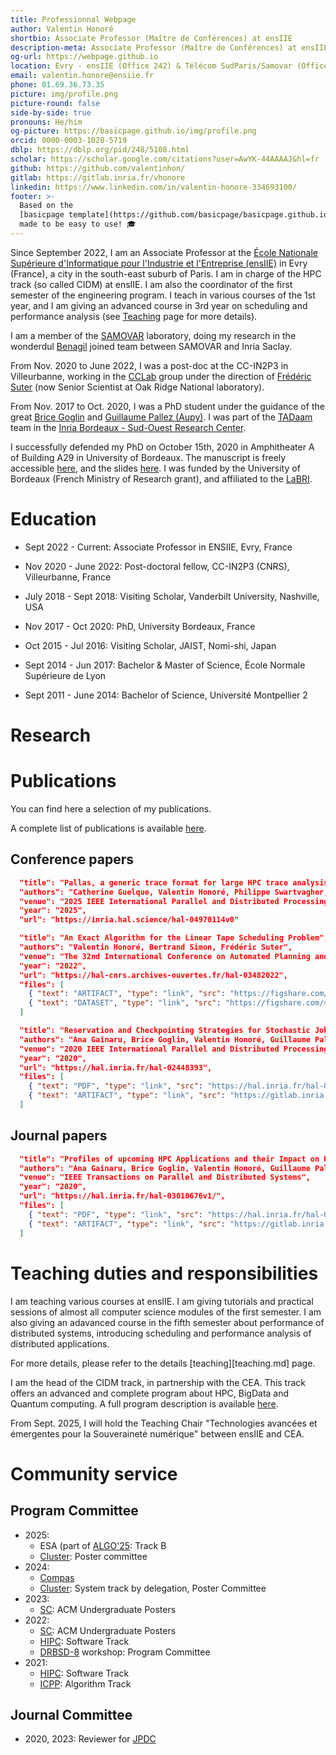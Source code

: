 ```yaml
---
title: Professionnal Webpage
author: Valentin Honoré
shortbio: Associate Professor (Maître de Conférences) at ensIIE
description-meta: Associate Professor (Maître de Conférences) at ensIIE
og-url: https://webpage.github.io
location: Evry - ensIIE (Office 242) & Télécom SudParis/Samovar (Office C404)
email: valentin.honore@ensiie.fr
phone: 01.69.36.73.35
picture: img/profile.png
picture-round: false
side-by-side: true
pronouns: He/him
og-picture: https://basicpage.github.io/img/profile.png
orcid: 0000-0003-1028-5719
dblp: https://dblp.org/pid/248/5108.html
scholar: https://scholar.google.com/citations?user=AwYK-44AAAAJ&hl=fr
github: https://github.com/valentinhon/
gitlab: https://gitlab.inria.fr/vhonore
linkedin: https://www.linkedin.com/in/valentin-honore-334693100/
footer: >-
  Based on the
  [basicpage template](https://github.com/basicpage/basicpage.github.io),
  made to be easy to use! 🎓
---
```


Since September 2022, I am an Associate Professor at the [École Nationale Supérieure d'Informatique pour l'Industrie et l'Entreprise (ensIIE)](https://www.ensiie.fr/) in Evry (France), a city in the south-east suburb of Paris. I am in charge of the HPC track (so called CIDM) at ensIIE. I am also the coordinator of the first semester of the engineering program.
I teach in various courses of the 1st year, and I am giving an advanced course in 3rd year on scheduling and performance analysis (see [Teaching](teaching.md) page for more details).

I am a member of the [SAMOVAR](https://samovar.telecom-sudparis.eu/?lang=fr) laboratory, doing my research in the wonderdul [Benagil](https://team.inria.fr/benagil/) joined team between SAMOVAR and Inria Saclay.

From Nov. 2020 to June 2022, I was a post-doc at the CC-IN2P3 in Villeurbanne, working in the [CCLab](https://cclab.pages.in2p3.fr/web/) group under the direction of [Frédéric Suter](https://www.ornl.gov/staff-profile/frederic-suter) (now Senior Scientist at Oak Ridge National laboratory).

From Nov. 2017 to Oct. 2020, I was a PhD student under the guidance of the great [Brice Goglin](http://people.bordeaux.inria.fr/goglin/)
and [Guillaume Pallez (Aupy)](http://people.bordeaux.inria.fr/gaupy/#About).
I was part of the  [TADaam](https://team.inria.fr/tadaam/) team in the [Inria Bordeaux - Sud-Ouest Research Center](https://www.inria.fr/centre/bordeaux).

I successfully defended my PhD on October 15th, 2020 in Amphitheater A of Building A29 in University of Bordeaux.
The manuscript is freely accessible [here](https://tel.archives-ouvertes.fr/tel-03003808), and the slides [here](documents/presentation_thèse.pdf).
I was funded by the University of Bordeaux (French Ministry of Research grant), and affiliated to the [LaBRI](http://www.labri.fr/).



# Education

- Sept 2022 - Current: Associate Professor in ENSIIE, Evry, France

- Nov 2020 - June 2022: Post-doctoral fellow, CC-IN2P3 (CNRS), Villeurbanne, France
- July 2018 - Sept 2018: Visiting Scholar, Vanderbilt University, Nashville, USA
- Nov 2017 - Oct 2020: PhD, University Bordeaux, France

- Oct 2015 - Jul 2016: Visiting Scholar, JAIST, Nomi-shi, Japan
- Sept 2014 - Jun 2017: Bachelor & Master of Science, École Normale Supérieure de Lyon
- Sept 2011 - June 2014: Bachelor of Science, Université Montpellier 2


# Research



# Publications

You can find here a selection of my publications.

A complete list of publications is available [here](publications.md).

## Conference papers

``` json {.paper}
  "title": "Pallas, a generic trace format for large HPC trace analysis",
  "authors": "Catherine Guelque, Valentin Honoré, Philippe Swartvagher, Gaël Thomas, François Trahay",
  "venue": "2025 IEEE International Parallel and Distributed Processing Symposium (IPDPS 2025)",
  "year": "2025",
  "url": "https://inria.hal.science/hal-04970114v0"

```

``` json {.paper}
  "title": "An Exact Algorithm for the Linear Tape Scheduling Problem",
  "authors": "Valentin Honoré, Bertrand Simon, Frédéric Suter",
  "venue": "The 32nd International Conference on Automated Planning and Scheduling (ICAPS 2022)",
  "year": "2022",
  "url": "https://hal-cnrs.archives-ouvertes.fr/hal-03482022",
  "files": [
    { "text": "ARTIFACT", "type": "link", "src": "https://figshare.com/s/80cee4b7497d004dbc70" },
    { "text": "DATASET", "type": "link", "src": "https://figshare.com/s/a77d6b2687ab69416557" }
  ]
```

``` json {.paper}
  "title": "Reservation and Checkpointing Strategies for Stochastic Jobs",
  "authors": "Ana Gainaru, Brice Goglin, Valentin Honoré, Guillaume Pallez, Padma Raghavan, Yves Robert, Hongyang Sun",
  "venue": "2020 IEEE International Parallel and Distributed Processing Symposium (IPDPS 2020)",
  "year": "2020",
  "url": "https://hal.inria.fr/hal-02448393",
  "files": [
    { "text": "PDF", "type": "link", "src": "https://hal.inria.fr/hal-02448393/document" },
    { "text": "ARTIFACT", "type": "link", "src": "https://gitlab.inria.fr/vhonore/ckpt-for-stochastic-scheduling" }
  ]
```

## Journal papers

``` json {.paper}
  "title": "Profiles of upcoming HPC Applications and their Impact on Reservation Strategies",
  "authors": "Ana Gainaru, Brice Goglin, Valentin Honoré, Guillaume Pallez (Aupy)",
  "venue": "IEEE Transactions on Parallel and Distributed Systems",
  "year": "2020",
  "url": "https://hal.inria.fr/hal-03010676v1/",
  "files": [
    { "text": "PDF", "type": "link", "src": "https://hal.inria.fr/hal-03010676/document" },
    { "text": "ARTIFACT", "type": "link", "src": "https://gitlab.inria.fr/vhonore/stochastic_app_profiling" }
  ]
```



# Teaching duties and responsibilities

I am teaching various courses at ensIIE. I am giving tutorials and practical sessions of almost all computer science modules of the first semester.
I am also giving an adavanced course in the fifth semester about performance of distributed systems, introducing scheduling and performance analysis of distributed applications.

For more details, please refer to the details [teaching][teaching.md] page.

I am the head of the CIDM track, in partnership with the CEA. This track offers an advanced and complete program about HPC, BigData and Quantum computing.
A full program description is available [here](https://www.ensiie.fr/formation).

From Sept. 2025, I will hold the Teaching Chair "Technologies avancées et émergentes pour la Souveraineté numérique" between ensIIE and CEA.



# Community service

## Program Committee

  - 2025:
    - ESA (part of [ALGO'25](https://algo-conference.org/2025/): Track B
    - [Cluster](https://clustercomp.org/2025/committees): Poster committee
  - 2024:
    - [Compas](https://2024.compas-conference.fr/comites)
     - [Cluster](https://clustercomp.org/2024/committees/): System track by delegation, Poster Committee
  - 2023:
    - [SC](https://sc23.supercomputing.org/planning-committee/): ACM Undergraduate Posters
  - 2022:
    - [SC](https://sc22.supercomputing.org/planning-committee/"/): ACM Undergraduate Posters
    - [HIPC](https://hipc.org/programcomittee/): Software Track
    - [DRBSD-8](https://drbsd.github.io/) workshop: Program Committee
  - 2021:
    - [HIPC](https://hipc.org/hipc2021/): Software Track
    - [ICPP](https://oaciss.uoregon.edu/icpp21/committees.php): Algorithm Track

## Journal Committee

  - 2020, 2023: Reviewer for [JPDC](https://www.journals.elsevier.com/journal-of-parallel-and-distributed-computing)
